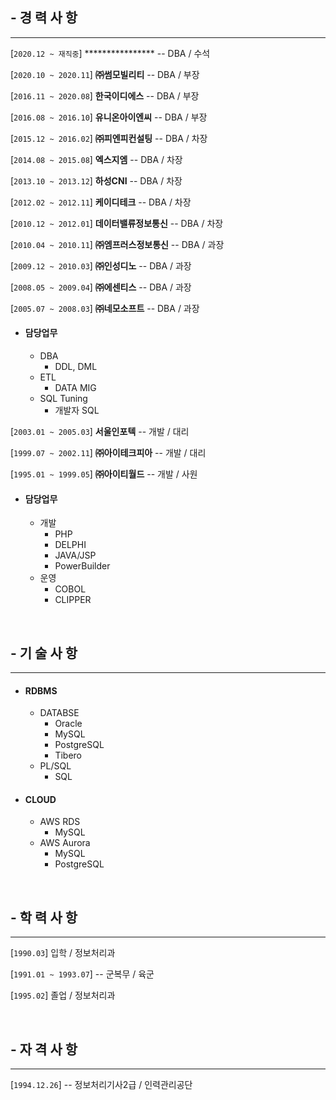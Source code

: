 ## - 경 력 사 항
- - -

[`2020.12 ~ 재직중`]        ****************
                        <!--**㈜STARLABS**-->           -- DBA / 수석

[`2020.10 ~ 2020.11`]       **㈜썸모빌리티**            -- DBA / 부장

[`2016.11 ~ 2020.08`]       **한국이디에스**            -- DBA / 부장

[`2016.08 ~ 2016.10`]       **유니온아이엔씨**          -- DBA / 부장

[`2015.12 ~ 2016.02`]       **㈜피엔피컨설팅**          -- DBA / 차장

[`2014.08 ~ 2015.08`]       **엑스지엠**                -- DBA / 차장

[`2013.10 ~ 2013.12`]       **하성CNI**                 -- DBA / 차장

[`2012.02 ~ 2012.11`]       **케이디테크**              -- DBA / 차장

[`2010.12 ~ 2012.01`]       **데이터밸류정보통신**      -- DBA / 차장

[`2010.04 ~ 2010.11`]       **㈜엠프러스정보통신**      -- DBA / 과장

[`2009.12 ~ 2010.03`]       **㈜인성디노**              -- DBA / 과장

[`2008.05 ~ 2009.04`]       **㈜에센티스**              -- DBA / 과장

[`2005.07 ~ 2008.03`]       **㈜네모소프트**            -- DBA / 과장

* #### 담당업무
  - DBA
    + DDL, DML
  - ETL
    + DATA MIG
  - SQL Tuning
    + 개발자 SQL

[`2003.01 ~ 2005.03`]       **서울인포텍**              -- 개발 / 대리

[`1999.07 ~ 2002.11`]       **㈜아이테크피아**          -- 개발 / 대리

[`1995.01 ~ 1999.05`]       **㈜아이티월드**            -- 개발 / 사원

* #### 담당업무
  - 개발
    + PHP
    + DELPHI
    + JAVA/JSP
    + PowerBuilder
  - 운영
    + COBOL
    + CLIPPER

<br>

## - 기 술 사 항
- - -

* #### RDBMS
  - DATABSE
    + Oracle
    + MySQL
    + PostgreSQL
    + Tibero
  - PL/SQL
    + SQL

* #### CLOUD
  - AWS RDS
    + MySQL
  - AWS Aurora
    + MySQL
    + PostgreSQL

<br>

## - 학 력 사 항
- - -

[`1990.03`]                 <!-- 한미전산원 -->입학 / 정보처리과

[`1991.01 ~ 1993.07`]       -- 군복무 / 육군

[`1995.02`]                 <!-- 한미전산원 -->졸업 / 정보처리과

<br>

## - 자 격 사 항
- - -

[`1994.12.26`]              -- 정보처리기사2급 / 인력관리공단

<!--{: style="text-align: center;"}-->
